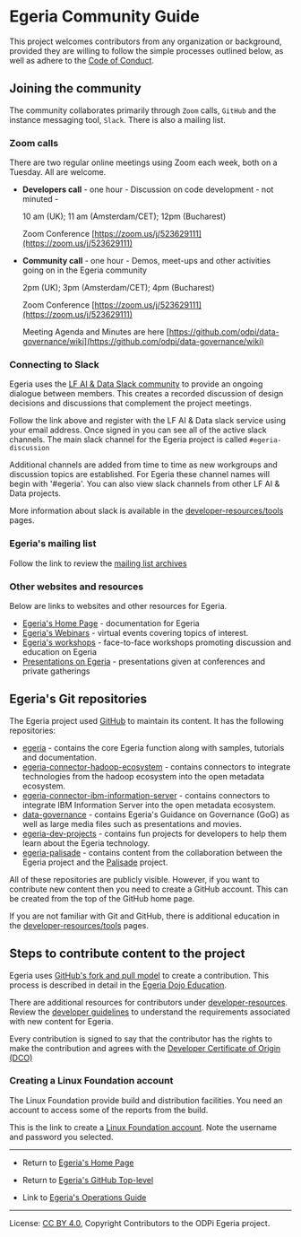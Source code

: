 <!-- SPDX-License-Identifier: CC-BY-4.0 -->
<!-- Copyright Contributors to the ODPi Egeria project. -->

# Egeria Community Guide

This project welcomes contributors from any organization or background, provided they are
willing to follow the simple processes outlined below, as well as adhere to the 
[Code of Conduct](https://github.com/odpi/specs/wiki/ODPi-Code-of-Conduct).

## Joining the community

The community collaborates primarily through `Zoom` calls, `GitHub` and the instance messaging tool, `Slack`.
There is also a mailing list.

### Zoom calls

There are two regular online meetings using Zoom each week, both on a Tuesday. All are welcome.

* **Developers call** - one hour - 
  Discussion on code development - not minuted -
  
  10 am (UK); 11 am (Amsterdam/CET); 12pm (Bucharest)
  
  Zoom Conference [https://zoom.us/j/523629111](https://zoom.us/j/523629111)
  
* **Community call** - one hour - 
  Demos, meet-ups and other activities going on in the Egeria community
  
  2pm (UK); 3pm (Amsterdam/CET); 4pm (Bucharest)
  
  Zoom Conference [https://zoom.us/j/523629111](https://zoom.us/j/523629111)
 
  Meeting Agenda and Minutes are here [https://github.com/odpi/data-governance/wiki](https://github.com/odpi/data-governance/wiki)
  

### Connecting to Slack

Egeria uses the [LF AI & Data Slack community](http://slack.lfai.foundation) to provide an ongoing dialogue between members.
This creates a recorded discussion of design decisions and discussions that complement the project meetings.

Follow the link above and register with the LF AI & Data slack service using your email address.
Once signed in you can see all of the active slack channels.
The main slack channel for the Egeria project is called `#egeria-discussion`

Additional channels are added from time to time as new workgroups and discussion topics are established. For Egeria these
channel names will begin with '#egeria'. You can also view slack channels from other LF AI & Data projects.


More information about slack is available in the [developer-resources/tools](developer-resources/tools/Slack.md) pages.

### Egeria's mailing list

Follow the link to review the [mailing list archives](https://lists.lfaidata.foundation/g/egeria-technical-discuss/topics)

### Other websites and resources

Below are links to websites and other resources for Egeria.

* [Egeria's Home Page](https://egeria.odpi.org) - documentation for Egeria
* [Egeria's Webinars](https://github.com/odpi/data-governance/tree/master/webinars) - virtual events covering topics of interest.
* [Egeria's workshops](https://github.com/odpi/data-governance/tree/master/workshops) - face-to-face workshops promoting discussion and education on Egeria
* [Presentations on Egeria](https://github.com/odpi/data-governance/tree/master/presentations) - presentations given at conferences and private gatherings


## Egeria's Git repositories

The Egeria project used [GitHub](https://github.com/odpi)
to maintain its content.  It has the following repositories:

* [egeria](https://github.com/odpi/egeria) - contains the core Egeria function along with samples, tutorials and documentation.
* [egeria-connector-hadoop-ecosystem](https://github.com/odpi/egeria-connector-hadoop-ecosystem) - contains connectors to integrate
technologies from the hadoop ecosystem into the open metadata ecosystem.
* [egeria-connector-ibm-information-server](https://github.com/odpi/egeria-connector-ibm-information-server) - contains connectors to integrate IBM Information Server into the open metadata ecosystem.
* [data-governance](https://github.com/odpi/data-governance) - contains Egeria's Guidance on Governance (GoG) as well as
large media files such as presentations and movies.
* [egeria-dev-projects](https://github.com/odpi/egeria-dev-projects) - contains fun projects for developers to help them learn about the Egeria technology.
* [egeria-palisade](https://github.com/odpi/egeria-palisade) - contains content from the collaboration between
the Egeria project and the [Palisade](https://github.com/gchq/palisade) project.

All of these repositories are publicly visible.  However, if you want to contribute new content then you need
to create a GitHub account.  This can be created from the top of the GitHub home page.

If you are not familiar with Git and GitHub, there is additional education in the
[developer-resources/tools](developer-resources/tools/Git-GitHub.md) pages.

## Steps to contribute content to the project

Egeria uses [GitHub's fork and pull model](https://help.github.com/articles/about-collaborative-development-models/)
to create a contribution.
This process is described in detail in the
[Egeria Dojo Education](open-metadata-resources/open-metadata-tutorials/egeria-dojo/egeria-dojo-day-2-3-contribution-to-egeria.md).

There are additional resources for contributors under [developer-resources](developer-resources).
Review the [developer guidelines](developer-resources/Developer-Guidelines.md)
to understand the requirements associated with new content for Egeria.

Every contribution is signed to say that the contributor has the rights to make the contribution and
agrees with the [Developer Certificate of Origin (DCO)](developer-resources/why-the-dco.md)

### Creating a Linux Foundation account

The Linux Foundation provide build and distribution facilities.
You need an account to access some of the reports from the build.

This is the link to create a [Linux Foundation account](https://identity.linuxfoundation.org). 
Note the username and password you selected.

----
* Return to [Egeria's Home Page](https://egeria.odpi.org)
* Return to [Egeria's GitHub Top-level](https://github.com/odpi/egeria)


* Link to [Egeria's Operations Guide](Egeria-Operations.md)


----
License: [CC BY 4.0](https://creativecommons.org/licenses/by/4.0/),
Copyright Contributors to the ODPi Egeria project.
